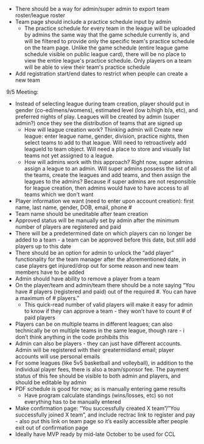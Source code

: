 - There should be a way for admin/super admin to export team roster/league roster
- Team page should include a practice schedule input by admin
    - The practice schedule for every team in the league will be uploaded by admins the same way that the game schedule currently is, and will be filtered to provide only the specific team's practice schedule on the team page. Unlike the game schedule (entire league game schedule visible on public league card), there will be no place to view the entire league's practice schedule. Only players on a team will be able to view their team's practice schedule
- Add registration start/end dates to restrict when people can create a new team

9/5 Meeting:
- Instead of selecting league during team creation, player should put in gender (co-ed/mens/womens), estimated level (low b/high b/a, etc), and preferred nights of play. Leagues will be created by admin (super admin?) once they see the distribution of teams that are signed up
    - How will league creation work? Thinking admin will Create new league: enter league name, gender, division, practice nights, then select teams to add to that league. Will need to retroactively add leagueId to team object. Will need a place to store and visually list teams not yet assigned to a league.
    - How will admins work with this approach? Right now, super admins assign a league to an admin. Will super admins possess the list of all the teams, create the leagues and add teams, and then assign the leagues to the admins? Because if super admins are not responsible for league creation, then admins would have to have access to all teams which we don't want
- Player information we want (need to enter upon account creation): first name, last name, gender, DOB, email, phone #
- Team name should be uneditable after team creation
- Approved status will be manually set by admin after the minimum number of players are registered and paid
- There will be a predetermined date on which players can no longer be added to a team - a team can be approved before this date, but still add players up to this date
- There should be an option for admin to unlock the “add player” functionality for the team manager after the aforementioned date, in case players get injured/drop out for some reason and new team members have to be added
- Admin should have ability to remove a player from a team
- On the player/team and admin/team there should be a note saying “You have # players (registered and paid) out of the required #. You can have a maximum of # players.”
    - This quick-read number of valid players will make it easy for admin to know if they can approve a team - they won’t have to count # of paid players
- Players can be on multiple teams in different leagues; can also technically be on multiple teams in the same league, though rare - i don’t think anything in the code prohibits this
- Admin can also be players - they can just have different accounts. Admin will be registered with their greatermidland email; player accounts will use personal emails
- For some leagues (like 5v5 basketball and volleyball), in addition to the individual player fees, there is also a team/sponsor fee. The payment status of this fee should be visible to both admin and players, and should be editable by admin
- PDF schedule is good for now; as is manually entering game results
    - Have program calculate standings (wins/losses, etc) so not everything has to be manually entered
- Make confirmation page: “You successfully created X team”/”You successfully joined X team”, and include rectrac link to register and pay - also put this link on team page so it’s easily accessible after people exit out of confirmation page
- Ideally have MVP ready by mid-late October to be used for CCL
